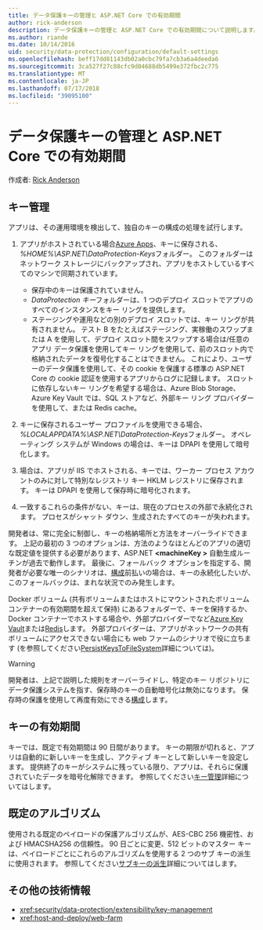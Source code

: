 ```yaml
---
title: データ保護キーの管理と ASP.NET Core での有効期間
author: rick-anderson
description: データ保護キーの管理と ASP.NET Core での有効期間について説明します。
ms.author: riande
ms.date: 10/14/2016
uid: security/data-protection/configuration/default-settings
ms.openlocfilehash: beff17dd81143db02a0cbc79fa7cb3a6a4deeda6
ms.sourcegitcommit: 3ca527f27c88cfc9d04688db5499e372fbc2c775
ms.translationtype: MT
ms.contentlocale: ja-JP
ms.lasthandoff: 07/17/2018
ms.locfileid: "39095100"
---
```

# <a name="data-protection-key-management-and-lifetime-in-aspnet-core"></a>データ保護キーの管理と ASP.NET Core での有効期間

作成者: [Rick Anderson](https://twitter.com/RickAndMSFT)

## <a name="key-management"></a>キー管理

アプリは、その運用環境を検出して、独自のキーの構成の処理を試行します。

1. アプリがホストされている場合[Azure Apps](https://azure.microsoft.com/services/app-service/)、キーに保存される、 *%HOME%\ASP.NET\DataProtection-Keys*フォルダー。 このフォルダーはネットワーク ストレージにバックアップされ、アプリをホストしているすべてのマシンで同期されています。
   * 保存中のキーは保護されていません。
   * *DataProtection キー*フォルダーは、1 つのデプロイ スロットでアプリのすべてのインスタンスをキー リングを提供します。
   * ステージングや運用などの別のデプロイ スロットでは、キー リングが共有されません。 テスト B をたとえばステージング、実稼働のスワップまたは A を使用して、デプロイ スロット間をスワップする場合は/任意のアプリ データ保護を使用してキー リングを使用して、前のスロット内で格納されたデータを復号化することはできません。 これにより、ユーザーのデータ保護を使用して、その cookie を保護する標準の ASP.NET Core の cookie 認証を使用するアプリからログに記録します。 スロットに依存しないキー リングを希望する場合は、Azure Blob Storage、Azure Key Vault では、SQL ストアなど、外部キー リング プロバイダーを使用して、または Redis cache。

1. キーに保存されるユーザー プロファイルを使用できる場合、 *%LOCALAPPDATA%\ASP.NET\DataProtection-Keys*フォルダー。 オペレーティング システムが Windows の場合は、キーは DPAPI を使用して暗号化します。

1. 場合は、アプリが IIS でホストされる、キーでは、ワーカー プロセス アカウントのみに対して特別なレジストリ キー HKLM レジストリに保存されます。 キーは DPAPI を使用して保存時に暗号化されます。

1. 一致するこれらの条件がない、キーは、現在のプロセスの外部で永続化されます。 プロセスがシャット ダウン、生成されたすべてのキーが失われます。

開発者は、常に完全に制御し、キーの格納場所と方法をオーバーライドできます。 上記の最初の 3 つのオプションは、方法のようなほとんどのアプリの適切な既定値を提供する必要があります、ASP.NET  **\<machineKey >** 自動生成ルーチンが過去で動作します。 最後に、フォールバック オプションを指定する、開発者が必要な唯一のシナリオは、[構成](xref:security/data-protection/configuration/overview)前払いの場合は、キーの永続化したいが、このフォールバックは、まれな状況でのみ発生します。

Docker ボリューム (共有ボリュームまたはホストにマウントされたボリューム コンテナーの有効期間を超えて保持) にあるフォルダーで、キーを保持するか、Docker コンテナーでホストする場合や、外部プロバイダーでなど[Azure Key Vault](https://azure.microsoft.com/services/key-vault/)または[Redis](https://redis.io/)します。 外部プロバイダーは、アプリがネットワークの共有ボリュームにアクセスできない場合にも web ファームのシナリオで役に立ちます (を参照してください[PersistKeysToFileSystem](xref:security/data-protection/configuration/overview#persistkeystofilesystem)詳細については)。

> [!WARNING]
> 開発者は、上記で説明した規則をオーバーライドし、特定のキー リポジトリにデータ保護システムを指す、保存時のキーの自動暗号化は無効になります。 保存時の保護を使用して再度有効にできる[構成](xref:security/data-protection/configuration/overview)します。

## <a name="key-lifetime"></a>キーの有効期間

キーでは、既定で有効期間は 90 日間があります。 キーの期限が切れると、アプリは自動的に新しいキーを生成し、アクティブ キーとして新しいキーを設定します。 提供終了のキーがシステムに残っている限り、アプリは、それらに保護されていたデータを暗号化解除できます。 参照してください[キー管理](xref:security/data-protection/implementation/key-management#key-expiration-and-rolling)詳細についてはします。

## <a name="default-algorithms"></a>既定のアルゴリズム

使用される既定のペイロードの保護アルゴリズムが、AES-CBC 256 機密性、および HMACSHA256 の信頼性。 90 日ごとに変更、512 ビットのマスター キーは、ペイロードごとにこれらのアルゴリズムを使用する 2 つのサブ キーの派生に使用されます。 参照してください[サブキーの派生](xref:security/data-protection/implementation/subkeyderivation#additional-authenticated-data-and-subkey-derivation)詳細についてはします。

## <a name="additional-resources"></a>その他の技術情報

* <xref:security/data-protection/extensibility/key-management>
* <xref:host-and-deploy/web-farm>
